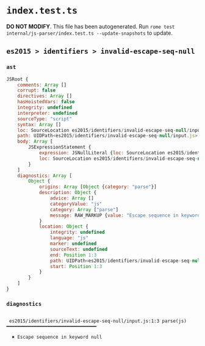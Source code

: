 # `index.test.ts`

**DO NOT MODIFY**. This file has been autogenerated. Run `rome test internal/js-parser/index.test.ts --update-snapshots` to update.

## `es2015 > identifiers > invalid-escape-seq-null`

### `ast`

```javascript
JSRoot {
	comments: Array []
	corrupt: false
	directives: Array []
	hasHoistedVars: false
	integrity: undefined
	interpreter: undefined
	sourceType: "script"
	syntax: Array []
	loc: SourceLocation es2015/identifiers/invalid-escape-seq-null/input.js 1:0-2:0
	path: UIDPath<es2015/identifiers/invalid-escape-seq-null/input.js>
	body: Array [
		JSExpressionStatement {
			expression: JSNullLiteral {loc: SourceLocation es2015/identifiers/invalid-escape-seq-null/input.js 1:0-1:9}
			loc: SourceLocation es2015/identifiers/invalid-escape-seq-null/input.js 1:0-1:9
		}
	]
	diagnostics: Array [
		Object {
			origins: Array [Object {category: "parse"}]
			description: Object {
				advice: Array []
				categoryValue: "js"
				category: Array ["parse"]
				message: RAW_MARKUP {value: "Escape sequence in keyword null"}
			}
			location: Object {
				integrity: undefined
				language: "js"
				marker: undefined
				sourceText: undefined
				end: Position 1:3
				path: UIDPath<es2015/identifiers/invalid-escape-seq-null/input.js>
				start: Position 1:3
			}
		}
	]
}
```

### `diagnostics`

```

 es2015/identifiers/invalid-escape-seq-null/input.js:1:3 parse(js) ━━━━━━━━━━━━━━━━━━━━━━━━━━━━━━━━━

  ✖ Escape sequence in keyword null


```
